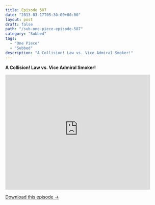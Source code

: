 ```yaml
---
title: Episode 587
date: "2013-03-17T05:30:00+00:00"
layout: post
draft: false
path: "/sub-one-piece-episode-587"
category: "Subbed"
tags:
  - "One Piece"
  - "Subbed"
description: "A Collision! Law vs. Vice Admiral Smoker!"
---
```


**A Collision! Law vs. Vice Admiral Smoker!**

<iframe width="640" height="360" src="https://www.rapidvideo.com/e/G6FRPFLEGI" frameborder="0" marginwidth=0 marginheight=0 scrolling=no allowfullscreen style="max-width:90%;"></iframe>

<a href="http://ouo.io/qs/eCodkFEQ?s=https://www.rapidvideo.com/d/G6FRPFLEGI" class="styled_a">Download this episode →</a>

